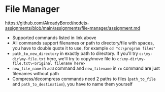 # File Manager
https://github.com/AlreadyBored/nodejs-assignments/blob/main/assignments/file-manager/assignment.md

* Supported commands listed in link above
* All commands support filenames or path to directory/file with spaces, you have to double quote it to use, for example `cd "c:\program files"`
* `path_to_new_directory` in exactly path to directory. If you'll try `c:\my-dir\my-file.txt` here, we'll try to copy/move file to `c:\my-dir\my-file.txt\<original filename here>`
* `new_file_name` in `add` command and `new_filename` in `rn` command are just filenames without path
* Compress/decompress commands need 2 paths to files (`path_to_file` and `path_to_destination`), you have to name them yourself
